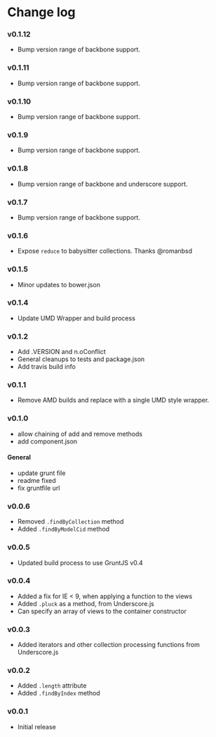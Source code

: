 # Change log

### v0.1.12

* Bump version range of backbone support.

### v0.1.11

* Bump version range of backbone support.

### v0.1.10

* Bump version range of backbone support.

### v0.1.9

* Bump version range of backbone support.

### v0.1.8

* Bump version range of backbone and underscore support.

### v0.1.7

* Bump version range of backbone support.

### v0.1.6

* Expose `reduce` to babysitter collections. Thanks @romanbsd

### v0.1.5

* Minor updates to bower.json

### v0.1.4

* Update UMD Wrapper and build process

### v0.1.2

* Add .VERSION and n.oConflict
* General cleanups to tests and package.json
* Add travis build info

### v0.1.1
* Remove AMD builds and replace with a single UMD style wrapper.

### v0.1.0
* allow chaining of add and remove methods
* add component.json

#### General
* update grunt file
* readme fixed
* fix gruntfile url

### v0.0.6

* Removed `.findByCollection` method
* Added `.findByModelCid` method

### v0.0.5

* Updated build process to use GruntJS v0.4

### v0.0.4

* Added a fix for IE < 9, when applying a function to the views
* Added `.pluck` as a method, from Underscore.js
* Can specify an array of views to the container constructor

### v0.0.3

* Added iterators and other collection processing functions from Underscore.js

### v0.0.2

* Added `.length` attribute
* Added `.findByIndex` method

### v0.0.1

* Initial release
